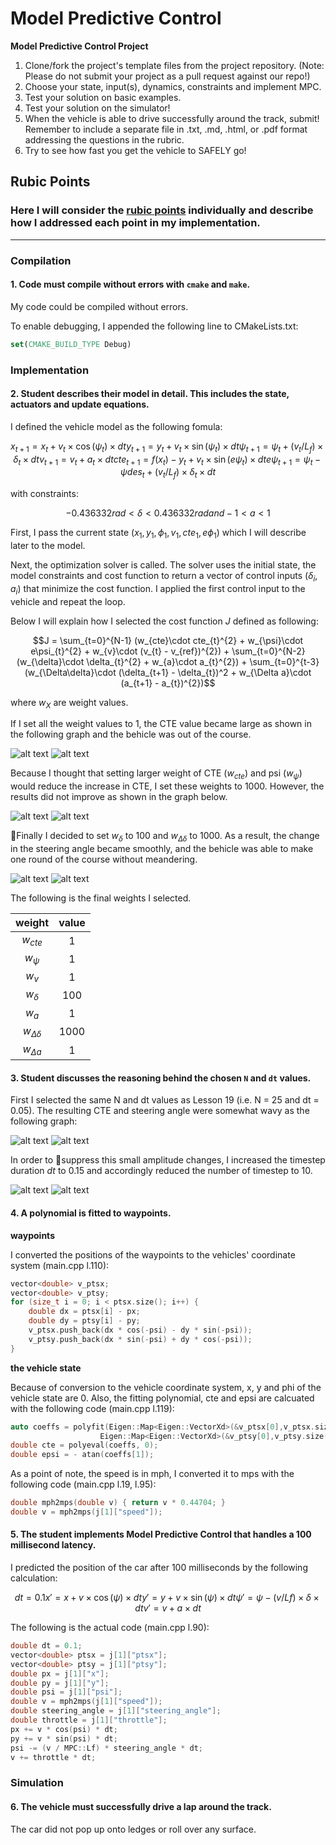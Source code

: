 # **Model Predictive Control**

**Model Predictive Control Project**

1. Clone/fork the project's template files from the project repository. (Note: Please do not submit your project as a pull request against our repo!)
2. Choose your state, input(s), dynamics, constraints and implement MPC.
3. Test your solution on basic examples.
4. Test your solution on the simulator!
5. When the vehicle is able to drive successfully around the track, submit! Remember to include a separate file in .txt, .md, .html, or .pdf format addressing the questions in the rubric.
6. Try to see how fast you get the vehicle to SAFELY go!

[//]: # (Image References)

[image1]: ./25_5_cte.png "25 5 cte"
[image2]: ./25_5_delta.png "25 5 delta"
[image3]: ./10_15_cte.png "10 15 cte"
[image4]: ./10_15_delta.png "10 15 delta"
[image5]: ./1_1_1_1_1_1_1_cte.png "1 1 1 1 1 1 1 cte"
[image6]: ./1_1_1_1_1_1_1_delta.png "1 1 1 1 1 1 1 delta"
[image7]: ./1000_1000_1_1_1_1_1_cte.png "1000 1000 1 1 1 1 1 cte"
[image8]: ./1000_1000_1_1_1_1_1_delta.png "1000 1000 1 1 1 1 1 delta"

## Rubic Points
### Here I will consider the [rubic points](https://review.udacity.com/#!/rubrics/896/view) individually and describe how I addressed each point in my implementation.

---

### Compilation

#### 1. Code must compile without errors with `cmake` and `make`.

My code could be compiled without errors.

To enable debugging, I appended the following line to CMakeLists.txt:

```cmake
set(CMAKE_BUILD_TYPE Debug)
```
 
### Implementation

#### 2. Student describes their model in detail. This includes the state, actuators and update equations.

I defined the vehicle model as the following fomula:

```math
x_{t+1} = x_{t} + v_{t} \times \cos(\psi_{t}) \times dt
y_{t+1} = y_{t} + v_{t} \times \sin(\psi_{t}) \times dt
\psi_{t+1} = \psi_{t} + (v_{t}/L_{f}) \times \delta_{t} \times dt
v_{t+1} = v_{t} + a_{t} \times dt
cte_{t+1} = f(x_{t}) - y_{t} + v_{t} \times \sin(e \psi_{t}) \times dt
e\psi_{t+1} = \psi_{t} - \psi des_{t} + (v_{t}/L_{f}) \times \delta_{t} \times dt
```

with constraints: 

```math
-0.436332 rad < \delta < 0.436332 rad
and
-1 < a < 1
```

First, I pass the current state $(x_{1}, y_{1}, \phi_{1}, v_{1}, cte_{1}, e\phi_{1})$ which I will describe later to the model.

Next, the optimization solver is called. The solver uses the initial state, the model constraints and cost function to return a vector of control inputs $(\delta_{i}, a_{i})$ that minimize the cost function. I applied the first control input to the vehicle and repeat the loop.

Below I will explain how I selected the cost function $J$ defined as following:

```math
J = \sum_{t=0}^{N-1} (w_{cte}\cdot cte_{t}^{2} + w_{\psi}\cdot e\psi_{t}^{2} + w_{v}\cdot (v_{t} - v_{ref})^{2}) + \sum_{t=0}^{N-2} (w_{\delta}\cdot \delta_{t}^{2} + w_{a}\cdot a_{t}^{2}) + \sum_{t=0}^{t-3} (w_{\Delta\delta}\cdot (\delta_{t+1} - \delta_{t})^2 + w_{\Delta a}\cdot (a_{t+1} - a_{t})^{2})
```

where $w_{X}$ are weight values.

If I set all the weight values to 1, the CTE value became large as shown in the following graph and the behicle was out of the course.

![alt text][image5]
![alt text][image6]

Because I thought that setting larger weight of CTE $(w_{cte})$ and psi $(w_{\psi})$ would reduce the increase in CTE, I set these weights to 1000. However, the results did not improve as shown in the graph below.

![alt text][image7]
![alt text][image8]

Finally I decided to set $w_{\delta}$ to 100 and $w_{\Delta\delta}$ to 1000. As a result, the change in the steering angle became smoothly, and the behicle was able to make one round of the course without meandering.

![alt text][image1]
![alt text][image2]

The following is the final weights I selected.

| weight             | value |
|:------------------:|:-----:|
| $w_{cte}$          | 1     |
| $w_{\psi}$         | 1     |
| $w_{v}$            | 1     |
| $w_{\delta}$       | 100   |
| $w_{a}$            | 1     |
| $w_{\Delta\delta}$ | 1000  |
| $w_{\Delta a}$     | 1     |

#### 3. Student discusses the reasoning behind the chosen `N` and `dt` values.

First I selected the same N and dt values as Lesson 19 (i.e. N = 25 and dt = 0.05). The resulting CTE and steering angle were somewhat wavy as the following graph:

![alt text][image1]
![alt text][image2]

In order to suppress this small amplitude changes, I increased the timestep duration $dt$ to 0.15 and accordingly reduced the number of timestep to 10.

![alt text][image3]
![alt text][image4]

#### 4. A polynomial is fitted to waypoints.

**waypoints**

I converted the positions of the waypoints to the vehicles' coordinate system (main.cpp l.110):

```cpp
vector<double> v_ptsx;
vector<double> v_ptsy;
for (size_t i = 0; i < ptsx.size(); i++) {
    double dx = ptsx[i] - px;
    double dy = ptsy[i] - py;
    v_ptsx.push_back(dx * cos(-psi) - dy * sin(-psi));
    v_ptsy.push_back(dx * sin(-psi) + dy * cos(-psi));
}
```

**the vehicle state**

Because of conversion to the vehicle coordinate system, x, y and phi of the vehicle state are 0. Also, the fitting polynomial, cte and epsi are calcuated with the following code (main.cpp l.119):

```cpp
auto coeffs = polyfit(Eigen::Map<Eigen::VectorXd>(&v_ptsx[0],v_ptsx.size()),
                    Eigen::Map<Eigen::VectorXd>(&v_ptsy[0],v_ptsy.size()), 3);
double cte = polyeval(coeffs, 0);
double epsi = - atan(coeffs[1]);
```

As a point of note, the speed is in mph, I converted it to mps with the following code (main.cpp l.19, l.95):

```cpp
double mph2mps(double v) { return v * 0.44704; }
double v = mph2mps(j[1]["speed"]);
```

#### 5. The student implements Model Predictive Control that handles a 100 millisecond latency.

I predicted the position of the car after 100 milliseconds by the following calculation:

```math
dt = 0.1
x' = x + v \times \cos(\psi) \times dt
y' = y + v \times \sin(\psi) \times dt
\psi' = \psi - (v / Lf) \times \delta \times dt
v' = v + a \times dt
```

The following is the actual code (main.cpp l.90):

```cpp
double dt = 0.1;
vector<double> ptsx = j[1]["ptsx"];
vector<double> ptsy = j[1]["ptsy"];
double px = j[1]["x"];
double py = j[1]["y"];
double psi = j[1]["psi"];
double v = mph2mps(j[1]["speed"]);
double steering_angle = j[1]["steering_angle"];
double throttle = j[1]["throttle"];
px += v * cos(psi) * dt;
py += v * sin(psi) * dt;
psi -= (v / MPC::Lf) * steering_angle * dt;
v += throttle * dt;
```

### Simulation

#### 6. The vehicle must successfully drive a lap around the track.

The car did not pop up onto ledges or roll over any surface.